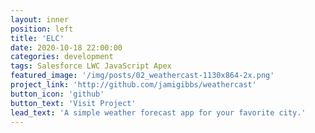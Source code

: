 ```yaml
---
layout: inner
position: left
title: 'ELC'
date: 2020-10-18 22:00:00
categories: development
tags: Salesforce LWC JavaScript Apex 
featured_image: '/img/posts/02_weathercast-1130x864-2x.png'
project_link: 'http://github.com/jamigibbs/weathercast'
button_icon: 'github'
button_text: 'Visit Project'
lead_text: 'A simple weather forecast app for your favorite city.'
---
```


